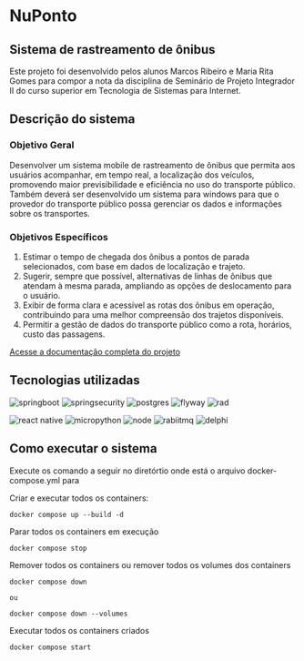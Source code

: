 # NuPonto
## Sistema de rastreamento de ônibus

Este projeto foi desenvolvido pelos alunos Marcos Ribeiro e Maria Rita Gomes para compor a nota da disciplina de Seminário de Projeto Integrador II do curso superior em Tecnologia de Sistemas para Internet.

## Descrição do sistema

### Objetivo Geral
Desenvolver um sistema mobile de rastreamento de ônibus que permita aos usuários acompanhar, em tempo real, a localização dos veículos, promovendo maior previsibilidade e eficiência no uso do transporte público. Também deverá ser desenvolvido um sistema para windows para que o provedor do transporte público possa gerenciar os dados e informações sobre os transportes.

### Objetivos Específicos
1. Estimar o tempo de chegada dos ônibus a pontos de parada selecionados, com base em dados de localização e trajeto.
2. Sugerir, sempre que possível, alternativas de linhas de ônibus que atendam à mesma parada, ampliando as opções de deslocamento para o usuário.
3. Exibir de forma clara e acessível as rotas dos ônibus em operação, contribuindo para uma melhor compreensão dos trajetos disponíveis.
4. Permitir a gestão de dados do transporte público como a rota, horários, custo das passagens.


[Acesse a documentação completa do projeto](./Documentacao/)

## Tecnologias utilizadas

![springboot](https://img.shields.io/badge/Spring%20Boot-6DB33F.svg?style=for-the-badge&logo=Spring-Boot&logoColor=white)
![springsecurity](https://img.shields.io/badge/Spring%20Security-6DB33F.svg?style=for-the-badge&logo=Spring-Security&logoColor=white)
![postgres](https://img.shields.io/badge/PostgreSQL-4169E1.svg?style=for-the-badge&logo=PostgreSQL&logoColor=white)
![flyway](https://img.shields.io/badge/Flyway-CC0200.svg?style=for-the-badge&logo=Flyway&logoColor=white)
![rad](https://img.shields.io/badge/RAD%20Studio-E62431.svg?style=for-the-badge&logo=RAD-Studio&logoColor=white)

![react native](https://img.shields.io/badge/React-61DAFB.svg?style=for-the-badge&logo=React&logoColor=black
) 
![micropython](https://img.shields.io/badge/MicroPython-2B2728.svg?style=for-the-badge&logo=MicroPython&logoColor=white)
![node](https://img.shields.io/badge/Node.js-5FA04E.svg?style=for-the-badge&logo=nodedotjs&logoColor=white)
![rabiitmq](https://img.shields.io/badge/RabbitMQ-FF6600.svg?style=for-the-badge&logo=RabbitMQ&logoColor=white)
![delphi](https://img.shields.io/badge/Delphi-E62431.svg?style=for-the-badge&logo=Delphi&logoColor=white)


## Como executar o sistema

Execute os comando a seguir no diretórtio onde está o arquivo docker-compose.yml para

Criar e executar todos os containers:

```
docker compose up --build -d
```

Parar todos os containers em execução

```
docker compose stop
```

Remover todos os containers ou remover todos os volumes dos containers 

```
docker compose down 

ou

docker compose down --volumes
```

Executar todos os containers criados

```
docker compose start
```

